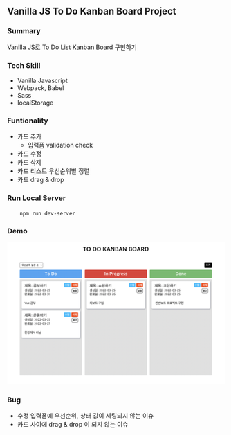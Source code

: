 ## Vanilla JS To Do Kanban Board Project ##

### Summary ###
Vanilla JS로 To Do List Kanban Board 구현하기

### Tech Skill ###
- Vanilla Javascript
- Webpack, Babel
- Sass
- localStorage

### Funtionality ###
- 카드 추가
  - 입력폼 validation check
- 카드 수정
- 카드 삭제
- 카드 리스트 우선순위별 정렬
- 카드 drag & drop

### Run Local Server ###
```text
    npm run dev-server
```

### Demo ###
![Vanilla JS Kanban Board Project Demo](./src/assets/Vanilla%20JS%20Kanban%20Board%20데모.png)

### Bug ###
- 수정 입력폼에 우선순위, 상태 값이 세팅되지 않는 이슈
- 카드 사이에 drag & drop 이 되지 않는 이슈